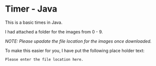 Timer - Java
========

This is a basic times in Java.

I had attached a folder for the images from 0 - 9. 

*NOTE: Please upadate the file location for the images once downloaded.*

To make this easier for you, I have put the following place holder text:
```
Please enter the file location here.
```
